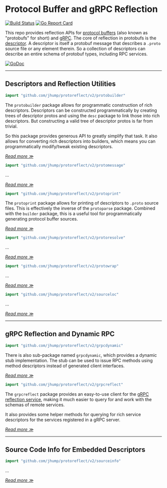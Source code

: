 # Protocol Buffer and gRPC Reflection
[![Build Status](https://circleci.com/gh/jhump/protoreflect/tree/main.svg?style=svg)](https://circleci.com/gh/jhump/protoreflect/tree/main)
[![Go Report Card](https://goreportcard.com/badge/github.com/jhump/protoreflect)](https://goreportcard.com/report/github.com/jhump/protoreflect)

This repo provides reflection APIs for [protocol buffers](https://developers.google.com/protocol-buffers/) (also known as "protobufs" for short)
and [gRPC](https://grpc.io/). The core of reflection in protobufs is the
[descriptor](https://github.com/google/protobuf/blob/199d82fde1734ab5bc931cd0de93309e50cd7ab9/src/google/protobuf/descriptor.proto).
A descriptor is itself a protobuf message that describes a `.proto` source file or any element
therein. So a collection of descriptors can describe an entire schema of protobuf types, including
RPC services.

[![GoDoc](https://godoc.org/github.com/jhump/protoreflect?status.svg)](https://godoc.org/github.com/jhump/protoreflect)

----
## Descriptors and Reflection Utilities

```go
import "github.com/jhump/protoreflect/v2/protobuilder"
```

The `protobuilder` package allows for programmatic construction of rich descriptors. Descriptors can
be constructed programmatically by creating trees of descriptor protos and using the `desc` package
to link those into rich descriptors. But constructing a valid tree of descriptor protos is far from
trivial.

So this package provides generous API to greatly simplify that task. It also allows for converting
rich descriptors into builders, which means you can programmatically modify/tweak existing
descriptors.

*[Read more ≫](https://pkg.go.dev/github.com/jhump/protoreflect/v2/protobuilder)*

```go
import "github.com/jhump/protoreflect/v2/protomessage"
```

...

*[Read more ≫](https://pkg.go.dev/github.com/jhump/protoreflect/v2/protomessage)*

```go
import "github.com/jhump/protoreflect/v2/protoprint"
```

The `protoprint` package allows for printing of descriptors to `.proto` source files. This is
effectively the inverse of the `protoparse` package. Combined with the `builder` package, this
is a useful tool for programmatically generating protocol buffer sources.

*[Read more ≫](https://pkg.go.dev/github.com/jhump/protoreflect/v2/protoprint)*

```go
import "github.com/jhump/protoreflect/v2/protoresolve"
```

...

*[Read more ≫](https://pkg.go.dev/github.com/jhump/protoreflect/v2/protoresolve)*

```go
import "github.com/jhump/protoreflect/v2/protowrap"
```

...

*[Read more ≫](https://pkg.go.dev/github.com/jhump/protoreflect/v2/protowrap)*

```go
import "github.com/jhump/protoreflect/v2/sourceloc"
```

...

*[Read more ≫](https://pkg.go.dev/github.com/jhump/protoreflect/v2/sourceloc)*

----
## gRPC Reflection and Dynamic RPC

```go
import "github.com/jhump/protoreflect/v2/grpcdynamic"
```

There is also sub-package named `grpcdynamic`, which provides a dynamic stub implementation. The stub can
be used to issue RPC methods using method descriptors instead of generated client interfaces.

*[Read more ≫](https://pkg.go.dev/github.com/jhump/protoreflect/v2/grpcdynamic)*

```go
import "github.com/jhump/protoreflect/v2/grpcreflect"
```

The `grpcreflect` package provides an easy-to-use client for the
[gRPC reflection service](https://github.com/grpc/grpc-go/blob/6bd4f6eb1ea9d81d1209494242554dcde44429a4/reflection/grpc_reflection_v1alpha/reflection.proto#L36),
making it much easier to query for and work with the schemas of remote services.

It also provides some helper methods for querying for rich service descriptors for the
services registered in a gRPC server.

*[Read more ≫](https://pkg.go.dev/github.com/jhump/protoreflect/v2/grpcreflect)*

----
## Source Code Info for Embedded Descriptors

```go
import "github.com/jhump/protoreflect/v2/sourceinfo"
```

...

*[Read more ≫](https://pkg.go.dev/github.com/jhump/protoreflect/v2/sourceinfo)*
